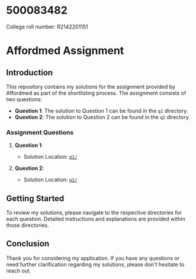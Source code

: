 # 500083482
College roll number: R2142201151

# Affordmed Assignment

## Introduction

This repository contains my solutions for the assignment provided by Affordmed as part of the shortlisting process. The assignment consists of two questions:

- **Question 1**: The solution to Question 1 can be found in the `q1` directory.
- **Question 2**: The solution to Question 2 can be found in the `q2` directory.

### Assignment Questions

1. **Question 1**: 
   - Solution Location: [`q1/`](q1/)


2. **Question 2**: 
   - Solution Location: [`q2/`](q2/)


## Getting Started

To review my solutions, please navigate to the respective directories for each question. Detailed instructions and explanations are provided within those directories.

## Conclusion

Thank you for considering my application. If you have any questions or need further clarification regarding my solutions, please don't hesitate to reach out.




